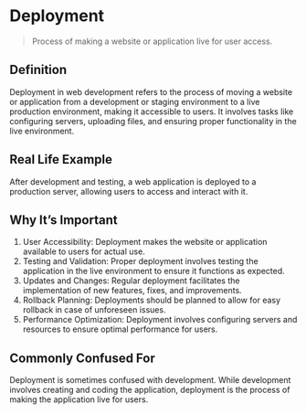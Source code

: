 # Deployment

>Process of making a website or application live for user access.

## Definition

Deployment in web development refers to the process of moving a website or application from a development or staging environment to a live production environment, making it accessible to users. It involves tasks like configuring servers, uploading files, and ensuring proper functionality in the live environment.

## Real Life Example

After development and testing, a web application is deployed to a production server, allowing users to access and interact with it.

## Why It’s Important

1. User Accessibility: Deployment makes the website or application available to users for actual use.
2. Testing and Validation: Proper deployment involves testing the application in the live environment to ensure it functions as expected.
3. Updates and Changes: Regular deployment facilitates the implementation of new features, fixes, and improvements.
4. Rollback Planning: Deployments should be planned to allow for easy rollback in case of unforeseen issues.
5. Performance Optimization: Deployment involves configuring servers and resources to ensure optimal performance for users.

## Commonly Confused For

Deployment is sometimes confused with development. While development involves creating and coding the application, deployment is the process of making the application live for users.
